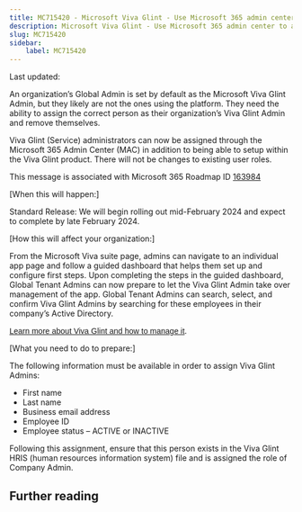 ```yaml
---
title: MC715420 - Microsoft Viva Glint - Use Microsoft 365 admin center to assign your organization's Viva Glint admins
description: Microsoft Viva Glint - Use Microsoft 365 admin center to assign your organization's Viva Glint admins
slug: MC715420
sidebar:
    label: MC715420
---
```



Last updated: 

<p>An organization’s Global Admin is set by default as the Microsoft Viva Glint Admin, but they likely are not the ones using the platform. They need the ability to assign the correct person as their organization’s Viva Glint Admin and remove themselves.</p><p>Viva Glint (Service) administrators can now be assigned through the Microsoft 365 Admin Center (MAC) in addition to being able to setup within the Viva Glint product.  There will not be changes to existing user roles.</p>
<p>This message is associated with Microsoft 365 Roadmap ID <a href="https://www.microsoft.com/microsoft-365/roadmap?filters=&amp;searchterms=163984" target="_blank">163984</a></p>
<p>[When this will happen:]</p><p>Standard Release: We will begin rolling out mid-February 2024 and expect to complete by late February 2024.</p>

<p>[How this will affect your organization:]</p>

<p>From the Microsoft Viva suite page, admins can navigate to an individual app page and follow a guided dashboard that helps them set up and configure first steps. Upon completing the steps in the guided dashboard, Global Tenant Admins can now prepare to let the Viva Glint Admin take over management of the app. Global Tenant Admins can search, select, and confirm Viva Glint Admins by searching for these employees in their company’s Active Directory.
</p><p><a href="https://learn.microsoft.com/viva/glint/introduction-viva-glint" target="_blank" style="background-color: rgb(255, 255, 255); font-family: sans-serif; font-weight: 400;">Learn more about Viva Glint and how to manage it</a>.&nbsp;<br></p>
<p>[What you need to do to prepare:]</p>
<p>The following information must be available in order to assign Viva Glint Admins:
</p><ul><li>First name
</li><li>Last name
</li><li>Business email address</li><li>Employee ID
</li><li>Employee status – ACTIVE or INACTIVE
</li></ul><p>Following this assignment, ensure that this person exists in the Viva Glint HRIS (human resources information system) file and is assigned the role of Company Admin.</p>

## Further reading
